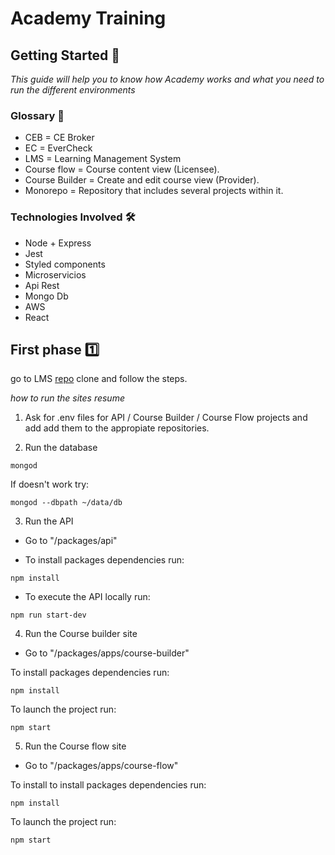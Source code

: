 # Academy Training

## Getting Started 🚀

_This guide will help you to know how Academy works and what you need to run the different environments_

### Glossary 📓

* CEB = CE Broker
* EC = EverCheck
* LMS = Learning Management System
* Course flow = Course content view (Licensee).
* Course Builder = Create and edit course view (Provider).
* Monorepo = Repository that includes several projects within it.

### Technologies Involved 🛠️

* Node + Express
* Jest
* Styled components
* Microservicios
* Api Rest
* Mongo Db
* AWS
* React

## First phase 1️⃣

go to LMS [repo](https://github.com/cebroker/lms) clone and follow the steps.

_how to run the sites resume_

1. Ask for .env files for API / Course Builder / Course Flow projects and add add them to the appropiate repositories.

2. Run the database

```
mongod
```

If doesn't work try: 

```
mongod --dbpath ~/data/db
```

3. Run the API

* Go to "/packages/api"

* To install packages dependencies run:
```
npm install
``` 

* To execute the API locally run:
```
npm run start-dev
```

4. Run the Course builder site

* Go to "/packages/apps/course-builder"

To install packages dependencies run:

```npm install```

To launch the project run:

```npm start```

5. Run the Course flow site

* Go to "/packages/apps/course-flow"

To install to install packages dependencies run:

```npm install```

To launch the project run:

```npm start```


